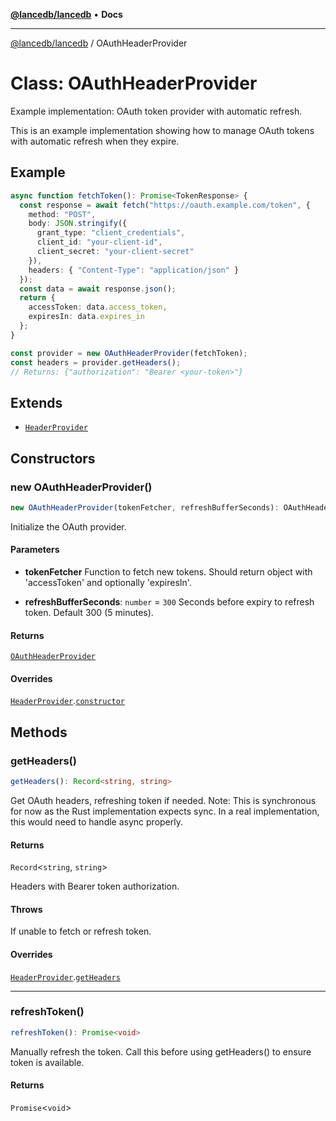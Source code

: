[**@lancedb/lancedb**](../README.md) • **Docs**

***

[@lancedb/lancedb](../globals.md) / OAuthHeaderProvider

# Class: OAuthHeaderProvider

Example implementation: OAuth token provider with automatic refresh.

This is an example implementation showing how to manage OAuth tokens
with automatic refresh when they expire.

## Example

```typescript
async function fetchToken(): Promise<TokenResponse> {
  const response = await fetch("https://oauth.example.com/token", {
    method: "POST",
    body: JSON.stringify({
      grant_type: "client_credentials",
      client_id: "your-client-id",
      client_secret: "your-client-secret"
    }),
    headers: { "Content-Type": "application/json" }
  });
  const data = await response.json();
  return {
    accessToken: data.access_token,
    expiresIn: data.expires_in
  };
}

const provider = new OAuthHeaderProvider(fetchToken);
const headers = provider.getHeaders();
// Returns: {"authorization": "Bearer <your-token>"}
```

## Extends

- [`HeaderProvider`](HeaderProvider.md)

## Constructors

### new OAuthHeaderProvider()

```ts
new OAuthHeaderProvider(tokenFetcher, refreshBufferSeconds): OAuthHeaderProvider
```

Initialize the OAuth provider.

#### Parameters

* **tokenFetcher**
    Function to fetch new tokens. Should return object with 'accessToken' and optionally 'expiresIn'.

* **refreshBufferSeconds**: `number` = `300`
    Seconds before expiry to refresh token. Default 300 (5 minutes).

#### Returns

[`OAuthHeaderProvider`](OAuthHeaderProvider.md)

#### Overrides

[`HeaderProvider`](HeaderProvider.md).[`constructor`](HeaderProvider.md#constructors)

## Methods

### getHeaders()

```ts
getHeaders(): Record<string, string>
```

Get OAuth headers, refreshing token if needed.
Note: This is synchronous for now as the Rust implementation expects sync.
In a real implementation, this would need to handle async properly.

#### Returns

`Record`&lt;`string`, `string`&gt;

Headers with Bearer token authorization.

#### Throws

If unable to fetch or refresh token.

#### Overrides

[`HeaderProvider`](HeaderProvider.md).[`getHeaders`](HeaderProvider.md#getheaders)

***

### refreshToken()

```ts
refreshToken(): Promise<void>
```

Manually refresh the token.
Call this before using getHeaders() to ensure token is available.

#### Returns

`Promise`&lt;`void`&gt;
